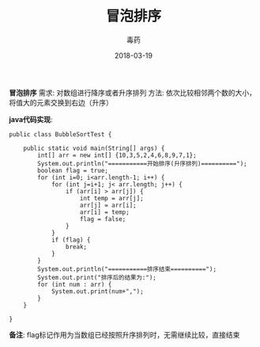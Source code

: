 ﻿---
layout:     post
title:      冒泡排序
date:       2018-03-19
author:     毒药
header-img: img/post-bg-ios9-web.jpg
catalog: true
tags:
	- 算法
---

**冒泡排序**
	需求: 对数组进行降序或者升序排列
	方法: 依次比较相邻两个数的大小，将值大的元素交换到右边（升序）

**java代码实现**:
	

```
public class BubbleSortTest {
	
	public static void main(String[] args) {
		int[] arr = new int[] {10,3,5,2,4,6,8,9,7,1};
		System.out.println("===========开始排序(升序排列)==========");
		boolean flag = true;
		for (int i=0; i<arr.length-1; i++) {
			for (int j=i+1; j< arr.length; j++) {
				if (arr[i] > arr[j]) {
					int temp = arr[j];
					arr[j] = arr[i];
					arr[i] = temp;
					flag = false;
				}
			}
			if (flag) {
				break;
			}
		}
		System.out.println("===========排序结束==========");
		System.out.print("排序后的结果为:");
		for (int num : arr) {
			System.out.print(num+",");
		}
	}
	
}
```
**备注**: flag标记作用为当数组已经按照升序排列时，无需继续比较，直接结束